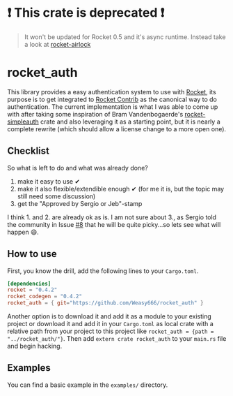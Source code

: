 # ❗ This crate is deprecated ❗  
> It won't be updated for Rocket 0.5 and it's async runtime. Instead take a look at [rocket-airlock](https://github.com/Weasy666/rocket_airlock)

# rocket_auth
This library provides a easy authentication system to use with [Rocket][], its purpose is to get integrated to [Rocket Contrib][Rocket] as the canonical way to do authentication. The current implementation is what I was able to come up with after taking some inspiration of Bram Vandenbogaerde's [rocket-simpleauth](https://github.com/bramvdbogaerde/auth-rs) crate and also leveraging it as a starting point, but it is nearly a complete rewrite (which should allow a license change to a more open one).  

## Checklist
So what is left to do and what was already done?

1. make it easy to use ✔
2. make it also flexible/extendible enough ✔ (for me it is, but the topic may still need some discussion)
3. get the "Approved by Sergio or Jeb"-stamp

I think 1. and 2. are already ok as is. I am not sure about 3., as Sergio told the community in Issue [#8](https://github.com/SergioBenitez/Rocket/issues/8) that he will be quite picky...so lets see what will happen 😄.

## How to use
First, you know the drill, add the following lines to your `Cargo.toml`.
```toml
[dependencies]
rocket = "0.4.2"
rocket_codegen = "0.4.2"
rocket_auth = { git="https://github.com/Weasy666/rocket_auth" }
```
Another option is to download it and add it as a module to your existing project or download it and add it in your `Cargo.toml` as local crate with a relative path from your project to this project like `rocket_auth = {path = "../rocket_auth/"}`.
Then add `extern crate rocket_auth` to your `main.rs` file and begin hacking.

## Examples
You can find a basic example in the `examples/` directory.

[Rocket]: https://github.com/SergioBenitez/Rocket
